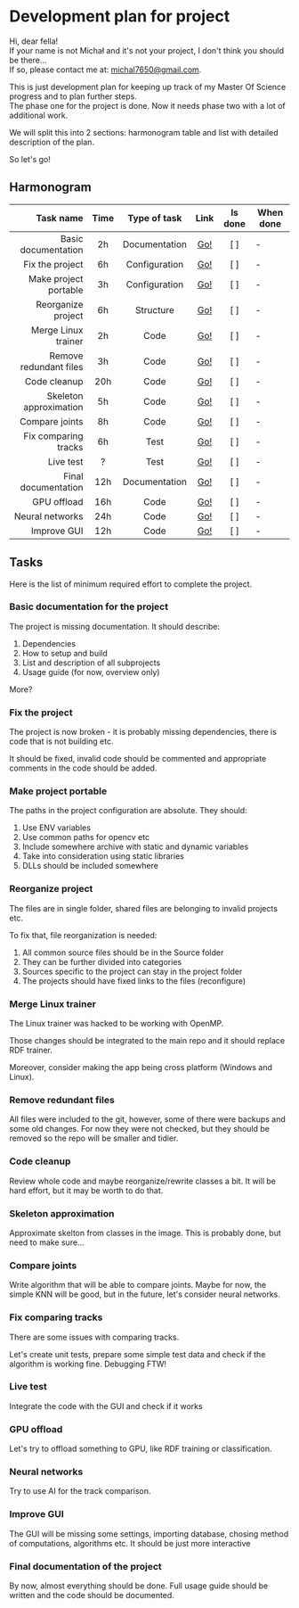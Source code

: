 # Development plan for project

Hi, dear fella! \
If your name is not Michał and it's not your project, I don't think you should
be there... \
If so, please contact me at: michal7650@gmail.com.

This is just development plan for keeping up track of my Master Of Science
progress and to plan further steps. \
The phase one for the project is done. Now it needs phase two with a lot of
additional work.

We will split this into 2 sections: harmonogram table and list with detailed
description of the plan.

So let's go!

## Harmonogram

| Task name | Time | Type of task | Link | Is done | When done |
|----------:|:--------------:|:------------:|:----:|:-------:|-----------|
| Basic documentation    | 2h  | Documentation | [Go!](#bdoc)     | [ ] | - |
| Fix the project        | 6h  | Configuration | [Go!](#pfix)     | [ ] | - |
| Make project portable  | 3h  | Configuration | [Go!](#portable) | [ ] | - |
| Reorganize project     | 6h  | Structure     | [Go!](#reorg)    | [ ] | - |
| Merge Linux trainer    | 2h  | Code          | [Go!](#lmerge)   | [ ] | - |
| Remove redundant files | 3h  | Code          | [Go!](#fclean)   | [ ] | - |
| Code cleanup           | 20h | Code          | [Go!](#pclean)   | [ ] | - |
| Skeleton approximation | 5h  | Code          | [Go!](#skel)     | [ ] | - |
| Compare joints         | 8h  | Code          | [Go!](#jcmp)     | [ ] | - |
| Fix comparing tracks   | 6h  | Test          | [Go!](#tcmp)     | [ ] | - |
| Live test              | ?   | Test          | [Go!](#integr)   | [ ] | - |
| Final documentation    | 12h | Documentation | [Go!](#doc)      | [ ] | - |
| GPU offload            | 16h | Code          | [Go!](#gpu)      | [ ] | - |
| Neural networks        | 24h | Code          | [Go!](#ai)       | [ ] | - |
| Improve GUI            | 12h | Code          | [Go!](#gui)      | [ ] | - |

## Tasks

Here is the list of minimum required effort to complete the project.

### <a name="bdoc"></a> Basic documentation for the project

The project is missing documentation. It should describe:

1. Dependencies
1. How to setup and build
1. List and description of all subprojects
1. Usage guide (for now, overview only)

More?

### <a name="pfix"></a> Fix the project

The project is now broken - it is probably missing dependencies, there is code
that is not building etc.

It should be fixed, invalid code should be commented and appropriate comments
in the code should be added.

### <a name="portable"></a> Make project portable

The paths in the project configuration are absolute.
They should:

1. Use ENV variables
1. Use common paths for opencv etc
1. Include somewhere archive with static and dynamic variables
1. Take into consideration using static libraries
1. DLLs should be included somewhere

### <a name="reorg"></a> Reorganize project

The files are in single folder, shared files are belonging to invalid projects
etc.

To fix that, file reorganization is needed:

1. All common source files should be in the Source folder
2. They can be further divided into categories
3. Sources specific to the project can stay in the project folder
4. The projects should have fixed links to the files (reconfigure)

### <a name="lmerge"></a> Merge Linux trainer

The Linux trainer was hacked to be working with OpenMP.

Those changes should be integrated to the main repo and it should replace
RDF trainer.

Moreover, consider making the app being cross platform (Windows and Linux).

### <a name="fclean"></a> Remove redundant files

All files were included to the git, however, some of there were backups and
some old changes. For now they were not checked, but they should be removed
so the repo will be smaller and tidier.

### <a name="pclean"></a> Code cleanup

Review whole code and maybe reorganize/rewrite classes a bit. It will be hard
effort, but it may be worth to do that.

### <a name="skel"></a> Skeleton approximation

Approximate skelton from classes in the image. This is probably done, but need
to make sure...

### <a name="jcmp"></a> Compare joints

Write algorithm that will be able to compare joints. Maybe for now, the simple
KNN will be good, but in the future, let's consider neural networks.

### <a name="tcmp"></a> Fix comparing tracks

There are some issues with comparing tracks.

Let's create unit tests, prepare some simple test data and check if the algorithm is working fine. Debugging FTW!

### <a name="integr"></a> Live test

Integrate the code with the GUI and check if it works

### <a name="gpu"></a> GPU offload

Let's try to offload something to GPU, like RDF training or classification.

### <a name="ai"></a> Neural networks

Try to use AI for the track comparison.

### <a name="gui"></a> Improve GUI

The GUI will be missing some settings, importing database, chosing method of
computations, algorithms etc. It should be just more interactive

### <a name="doc"></a> Final documentation of the project

By now, almost everything should be done. Full usage guide should be written
and the code should be documented.
